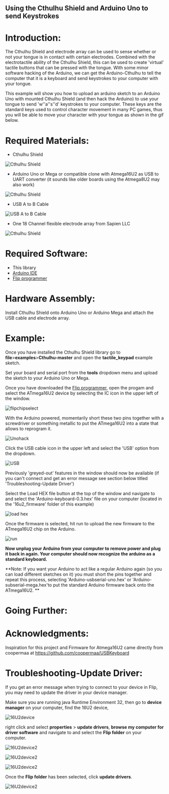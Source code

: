 ## Using the Cthulhu Shield and Arduino Uno to send Keystrokes

# Introduction:

The Cthulhu Shield and electrode array can be used to sense whether or not your tongue is in contact with certain electrodes. Combined with the electrotactile ability of the Cthulhu Shield, this can be used to create 'virtual' tactile buttons that can be pressed with the tongue. With some minor software hacking of the Arduino, we can get the Arduino-Cthulhu to tell the computer that it is a keyboard and send keystrokes to your computer with your tongue.

This example will show you how to upload an arduino sketch to an Arduino Uno with mounted Cthulhu Shield (and then hack the Arduino) to  use your tongue to send 'w''a''s''d' keystrokes to your computer. These keys are the standard keys used to control character movement in many PC games, thus you will be able to move your character with your tongue as shown in the gif below.

# Required Materials:

* Cthulhu Shield

![Cthulhu Shield](https://github.com/SapienLLCdev/Cthulhu/blob/master/examples/tactile_keypad/jpgs/cthulhusmall.jpg?raw=true)
* Arduino Uno or Mega or compatible clone with Atmega16U2 as USB to UART converter (it sounds like older boards using the Atmega8U2 may also work)

![Cthulhu Shield](https://github.com/SapienLLCdev/Cthulhu/blob/master/examples/tactile_keypad/jpgs/unosmall.jpg?raw=true)
* USB A to B Cable

![USB A to B Cable](https://github.com/SapienLLCdev/Cthulhu/blob/master/examples/tactile_keypad/jpgs/usbsmall.jpg?raw=true)

* One 18 Channel flexible electrode array from Sapien LLC

![Cthulhu Shield](https://github.com/SapienLLCdev/Cthulhu/blob/master/examples/tactile_keypad/jpgs/ribbonsmall.jpg?raw=true)

# Required Software:
* This library
* [Arduino IDE](https://www.arduino.cc/en/Main/Software)
* [Flip programmer](https://www.microchip.com/developmenttools/ProductDetails/flip)


# Hardware Assembly:
Install Cthulhu Shield onto Arduino Uno or Arduino Mega and attach the USB cable and electrode array. 

# Example:
Once you have installed the Cthulhu Shield library go to **file**>**examples**>**Cthulhu-master** and open the **tactile_keypad** example sketch.

Set your board and serial port from the **tools** dropdown menu and upload the sketch to your Arduino Uno or Mega.

Once you have downloaded the [Flip programmer](https://www.microchip.com/developmenttools/ProductDetails/flip), open the progam and select the ATmega16U2 device by selecting the IC icon in the upper left of the window. 

![flipchipselect](https://github.com/SapienLLCdev/Cthulhu/blob/master/examples/tactile_keypad/jpgs/flipchipselect.jpg?raw=true)

With the Arduino powered, momentarily short these two pins together with a screwdriver or something metallic to put the ATmega16U2 into a state that allows to reprogram it.

![Unohack](https://github.com/SapienLLCdev/Cthulhu/blob/master/examples/tactile_keypad/jpgs/unokeyboardhack.jpg?raw=true)

Click the USB cable icon in the upper left and select the 'USB' option from the dropdown. 

![USB](https://github.com/SapienLLCdev/Cthulhu/blob/master/examples/tactile_keypad/jpgs/select_USB.jpg?raw=true)

Previously 'greyed-out' features in the window should now be available (if you can't connect and get an error message see section below titled 'Troubleshooting-Update Driver')

Select the Load HEX file button at the top of the window and navigate to and select the 'Arduino-keyboard-0.3.hex' file on your computer (located in the '16u2_firmware' folder of this example)

![load hex](https://github.com/SapienLLCdev/Cthulhu/blob/master/examples/tactile_keypad/jpgs/firmwareselect.jpg?raw=true)

Once the firmware is selected, hit run to upload the new firmware to the ATmega16U2 chip on the Arduino.

![run](https://github.com/SapienLLCdev/Cthulhu/blob/master/examples/tactile_keypad/jpgs/uploadfirmware.jpg?raw=true)

**Now unplug your Arduino from your computer to remove power and plug it back in again. Your computer should now recognize the arduino as a standard keyboard.**



**Note: If you want your Arduino to act like a regular Arduino again (so you can load different sketches on it) you must short the pins together and repeat this process, selecting 'Arduino-usbserial-uno.hex' or 'Arduino-subserial-mega.hex'to put the standard Arduino firmware back onto the ATmega16U2. **



# Going Further:


# Acknowledgments: 
Inspiration for this project and Firmware for Atmega16U2 came directly from coopermaa at https://github.com/coopermaa/USBKeyboard










# Troubleshooting-Update Driver:
If you get an error message when trying to connect to your device in Flip, you may need to update the driver in your device manager. 

Make sure you are running java Runtime Environment 32, then go to **device manager** on your computer, find the 16U2 device, 

![16U2device](https://github.com/SapienLLCdev/Cthulhu/blob/master/examples/tactile_keypad/jpgs/driverupdate1.jpg?raw=true)

right click and select **properties** > **update drivers**, **browse my computer for driver software** and navigate to and select the **Flip folder** on your computer. 

![16U2device2](https://github.com/SapienLLCdev/Cthulhu/blob/master/examples/tactile_keypad/jpgs/driverupdate2.jpg?raw=true)

![16U2device2](https://github.com/SapienLLCdev/Cthulhu/blob/master/examples/tactile_keypad/jpgs/driverupdate3.jpg?raw=true)

![16U2device2](https://github.com/SapienLLCdev/Cthulhu/blob/master/examples/tactile_keypad/jpgs/driverupdate4.jpg?raw=true)

Once the **Flip folder** has been selected, click **update drivers**.

![16U2device2](https://github.com/SapienLLCdev/Cthulhu/blob/master/examples/tactile_keypad/jpgs/driverupdate5.jpg?raw=true)


